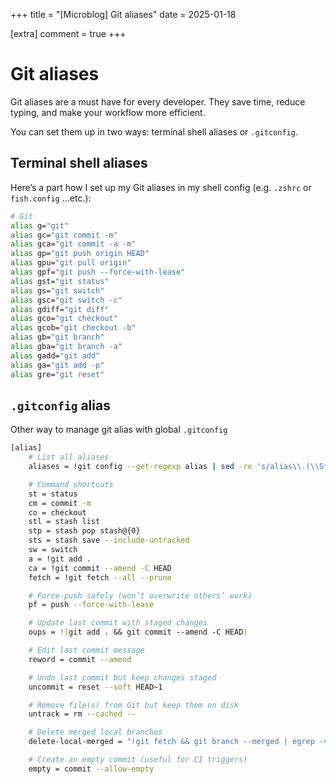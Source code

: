 +++
title = "[Microblog] Git aliases"
date = 2025-01-18

[extra]
comment = true
+++

# Git aliases

Git aliases are a must have for every developer. They save time, reduce typing, and make your workflow more efficient.

You can set them up in two ways: terminal shell aliases or `.gitconfig`.

## Terminal shell aliases

Here’s a part how I set up my Git aliases in my shell config (e.g. `.zshrc` or `fish.config` ...etc.):

```bash
# Git
alias g="git"
alias gc="git commit -m"
alias gca="git commit -a -m"
alias gp="git push origin HEAD"
alias gpu="git pull origin"
alias gpf="git push --force-with-lease"
alias gst="git status"
alias gs="git switch"
alias gsc="git switch -c"
alias gdiff="git diff"
alias gco="git checkout"
alias gcob="git checkout -b"
alias gb="git branch"
alias gba="git branch -a"
alias gadd="git add"
alias ga="git add -p"
alias gre="git reset"
```

## `.gitconfig` alias

Other way to manage git alias with global `.gitconfig`

```bash
[alias]
    # List all aliases
    aliases = !git config --get-regexp alias | sed -re 's/alias\\.(\\S*)\\s(.*)$/\\1 = \\2/g'

    # Command shortcuts
    st = status
    cm = commit -m
    co = checkout
    stl = stash list
    stp = stash pop stash@{0}
    sts = stash save --include-untracked
    sw = switch
    a = !git add .
    ca = !git commit --amend -C HEAD
    fetch = !git fetch --all --prune

    # Force-push safely (won’t overwrite others’ work)
    pf = push --force-with-lease

    # Update last commit with staged changes
    oups = !(git add . && git commit --amend -C HEAD)

    # Edit last commit message
    reword = commit --amend

    # Undo last commit but keep changes staged
    uncommit = reset --soft HEAD~1

    # Remove file(s) from Git but keep them on disk
    untrack = rm --cached --

    # Delete merged local branches
    delete-local-merged = "!git fetch && git branch --merged | egrep -v 'master' | xargs git branch -d"

    # Create an empty commit (useful for CI triggers)
    empty = commit --allow-empty
```

